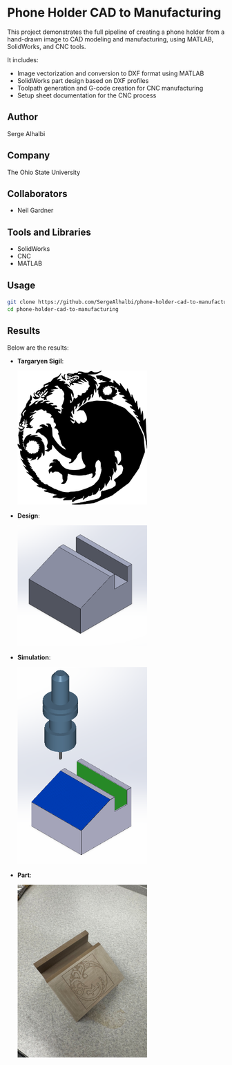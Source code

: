 # Phone Holder CAD to Manufacturing
This project demonstrates the full pipeline of creating a phone holder from a hand-drawn image to CAD modeling and manufacturing, using MATLAB, SolidWorks, and CNC tools.

It includes:
- Image vectorization and conversion to DXF format using MATLAB
- SolidWorks part design based on DXF profiles
- Toolpath generation and G-code creation for CNC manufacturing
- Setup sheet documentation for the CNC process

## Author
Serge Alhalbi

## Company
The Ohio State University

## Collaborators
- Neil Gardner

## Tools and Libraries
- SolidWorks
- CNC
- MATLAB

## Usage
```bash
git clone https://github.com/SergeAlhalbi/phone-holder-cad-to-manufacturing.git
cd phone-holder-cad-to-manufacturing
```

## Results
Below are the results:

- **Targaryen Sigil**:
  
  <img src="assets/Targaryen.jpg" alt="Image" width="300"/>

- **Design**:
  
  <img src="assets/utils/design.png" alt="Image" width="300"/>

- **Simulation**:
  
  <img src="assets/utils/simulation.png" alt="Image" width="300"/>

- **Part**:

  <img src="assets/utils/part.jpg" alt="Image" width="300"/>
